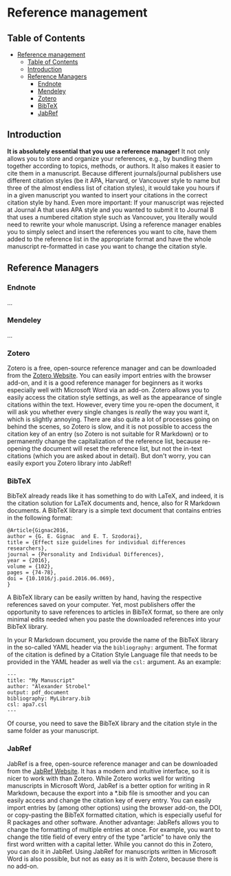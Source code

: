 # Reference management

## Table of Contents

- [Reference management](#reference-management)
  - [Table of Contents](#table-of-contents)
  - [Introduction](#introduction)
  - [Reference Managers](#reference-managers)
    - [Endnote](#endnote)
    - [Mendeley](#mendeley)
    - [Zotero](#zotero)
    - [BibTeX](#bibtex)
    - [JabRef](#jabref)

## Introduction

**It is absolutely essential that you use a reference manager!** It not only allows you to store and organize your references, e.g., by bundling them together according to topics, methods, or authors. It also makes it easier to cite them in a manuscript. Because different journals/journal publishers use different citation styles (be it APA, Harvard, or Vancouver style to name but three of the almost endless list of citation styles), it would take you hours if in a given manuscript you wanted to insert your citations in the correct citation style by hand. Even more important: If your manuscript was rejected at Journal A that uses APA style and you wanted to submit it to Journal B that uses a numbered citation style such as Vancouver, you literally would need to rewrite your whole manuscript. Using a reference manager enables you to simply select and insert the references you want to cite, have them added to the reference list in the appropriate format and have the whole manuscript re-formatted in case you want to change the citation style.

## Reference Managers

### Endnote

...

### Mendeley

...

### Zotero

Zotero is a free, open-source reference manager and can be downloaded from the [Zotero Website](https://www.zotero.org/).
You can easily import entries with the browser add-on, and it is a good reference manager for beginners as it works especially well with Microsoft Word via an add-on.
Zotero allows you to easily access the citation style settings, as well as the appearance of single citations within the text.
However, every time you re-open the document, it will ask you whether every single changes is _really_ the way you want it, which is slightly annoying.
There are also quite a lot of processes going on behind the scenes, so Zotero is slow, and it is not possible to access the citation key of an entry (so Zotero is not suitable for R Markdown) or to permanently change the capitalization of the reference list, because re-opening the document will reset the reference list, but not the in-text citations (which you are asked about in detail).
But don't worry, you can easily export you Zotero library into JabRef!

### BibTeX

BibTeX already reads like it has something to do with LaTeX, and indeed, it is the citation solution for LaTeX documents and, hence, also for R Markdown documents. A BibTeX library is a simple text document that contains entries in the following format:

```
@Article{Gignac2016,
author = {G. E. Gignac  and E. T. Szodorai},
title = {Effect size guidelines for individual differences researchers},
journal = {Personality and Individual Differences},
year = {2016},
volume = {102},
pages = {74-78},
doi = {10.1016/j.paid.2016.06.069},
}
```

A BibTeX library can be easily written by hand, having the respective references saved on your computer. Yet, most publishers offer the opportunity to save references to articles in BibTeX format, so there are only minimal edits needed when you paste the downloaded references into your BibTeX library.

In your R Markdown document, you provide the name of the BibTeX library in the so-called YAML header via the `bibliography:` argument. The format of the citation is defined by a Citation Style Language file that needs to be provided in the YAML header as well via the `csl:` argument. As an example:

```
---
title: "My Manuscript"
author: "Alexander Strobel"
output: pdf_document
bibliography: MyLibrary.bib
csl: apa7.csl
---
```

Of course, you need to save the BibTeX library and the citation style in the same folder as your manuscript.

### JabRef

JabRef is a free, open-source reference manager and can be downloaded from the [JabRef Website](https://www.jabref.org/).
It has a modern and intuitive interface, so it is nicer to work with than Zotero. While Zotero works well for writing manuscripts in Microsoft Word, JabRef is a better option for writing in R Markdown, because the export into a *.bib file is smoother and you can easily access and change the citation key of every entry.
You can easily import entries by (among other options) using the browser add-on, the DOI, or copy-pasting the BibTeX formatted citation, which is especially useful for R packages and other software.
Another advantage: JabRefs allows you to change the formatting of multiple entries at once.
For example, you want to change the title field of every entry of the type "article" to have only the first word written with a capital letter.
While you cannot do this in Zotero, you can do it in JabRef.
Using JabRef for manuscripts written in Microsoft Word is also possible, but not as easy as it is with Zotero, because there is no add-on.